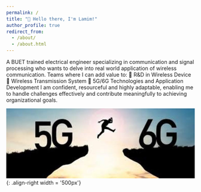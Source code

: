 ```yaml
---
permalink: /
title: "🫡 Hello there, I'm Lamim!"
author_profile: true
redirect_from: 
  - /about/
  - /about.html
---
```


A BUET trained electrical engineer specializing in communication and signal processing who wants to delve into real world application of wireless communication. Teams where I can add value to:
 R&D in Wireless Device
 Wireless Transmission System
 5G/6G Technologies and Application Development
I am confident, resourceful and highly adaptable, enabling me to handle challenges effectively and contribute meaningfully to achieving organizational goals.

![The Arrival of 6G!](/images/hp_image1.jpg){: .align-right width = '500px'}
